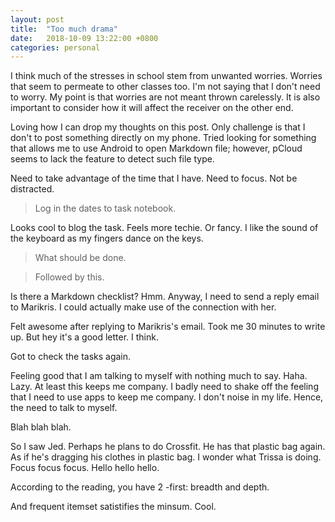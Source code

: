 ```yaml
---
layout: post
title:  "Too much drama"
date:   2018-10-09 13:22:00 +0800
categories: personal
---
```


I think much of the stresses in school  stem from unwanted worries. Worries that seem to permeate to other classes too.
I'm not saying that I don't need to  worry. My point is  that worries are not meant thrown carelessly. It is also important to consider how it will affect the receiver on the other end.

Loving how I can drop my thoughts on this post. Only challenge is that I don't to post something directly on my phone. Tried looking for something that allows me to use Android to open Markdown file; however, pCloud seems to lack the feature to detect such file type.

Need to take advantage  of the time that I have. Need to focus. Not be distracted.

> Log in the dates to task notebook.

Looks cool to blog the task. Feels more techie. Or fancy. I like the sound of the keyboard as my fingers dance on the keys.

> What should be done.

> Followed by this.	

Is there a Markdown checklist? Hmm. Anyway, I need to send a reply email to Marikris. I could actually make use of the connection with her.

Felt awesome after replying to Marikris's email. Took me 30 minutes to write up. But hey it's a good letter. I think.

Got to check the tasks again.

Feeling good that I am talking to myself with nothing much to say. Haha. Lazy. At least this keeps me company. I badly need to shake off the feeling that I need to use apps to keep me company. I don't noise in my life. Hence, the need to talk to myself.

Blah blah blah.

So I  saw Jed. Perhaps he plans to do Crossfit. He has that plastic bag again. As if he's dragging his clothes in plastic bag. I wonder what Trissa is doing. Focus focus focus. Hello hello hello.

According to the reading, you have 2 -first: breadth and depth.

And frequent itemset satistifies the minsum. Cool.


